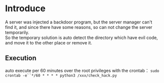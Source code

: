<h1>Introduce</h1>
A server was injected a backdoor program, but the server manager can't find it,
and since there have some reasons, so can not change the server temporarily.
<br/>
So the temporary solution is auto detect the directory which have evil code, and move it to the other place or remove it.

<h2>Execution</h2>

auto execute per 60 minutes over the root privileges with the crontab： `sudo crontab -e``*/60 * * * * python3 /xxx/check_hack.py`
